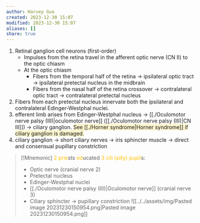 ```yaml
---
author: Harvey Guo
created: 2023-12-30 15:07
modified: 2023-12-30 15:07
aliases: []
share: true
---
```

1. Retinal ganglion cell neurons (first-order)
	- Impulses from the retina travel in the afferent optic nerve (CN II) to the optic chiasm
	- At the optic chiasm
		- Fibers from the temporal half of the retina → ipsilateral optic tract → ipsilateral pretectal nucleus in the midbrain
		- Fibers from the nasal half of the retina crossover → contralateral optic tract → contralateral pretectal nucleus
2. Fibers from each pretectal nucleus innervate both the ipsilateral and contralateral Edinger-Westphal nuclei.
3. efferent limb arises from Edinger-Westphal nucleus → [[./Oculomotor nerve palsy (III)|oculomotor nerve]] ([[./Oculomotor nerve palsy (III)|CN III]]) → ciliary ganglion. <span style="background:rgba(240, 200, 0, 0.2)">See [[./Horner syndrome|Horner syndrome]] if ciliary ganglion is damaged.</span>
4. ciliary ganglion → short ciliary nerves → iris sphincter muscle → direct and consensual pupillary constriction
>[!Mnemonic] 
><font color="#ffc000">2</font> <font color="#ffc000">prie</font>sts <font color="#ffc000">ed</font>ucated <font color="#ffc000">3</font> <font color="#ffc000">cili (silly)</font> <font color="#ffc000">pupil</font>s:
>- Optic nerve (cranial nerve 2)
>- Pretectal nucleus
>- Edinger-Westphal nuclei
>- [[./Oculomotor nerve palsy (III)|Oculomotor nerve]] (cranial nerve 3)
>- Ciliary sphincter → pupillary constriction
>![[../../assets/img/Pasted image 20231230150954.png|Pasted image 20231230150954.png]]